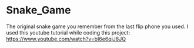 # Snake_Game
The original snake game you remember from the last flip phone you used. I used this youtube tutorial while coding this project: https://www.youtube.com/watch?v=bI6e6qjJ8JQ
